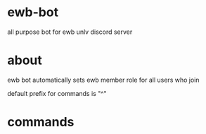 # ewb-bot
all purpose bot for ewb unlv discord server

# about
ewb bot automatically sets ewb member role for all users who join

default prefix for commands is "^"

# commands
